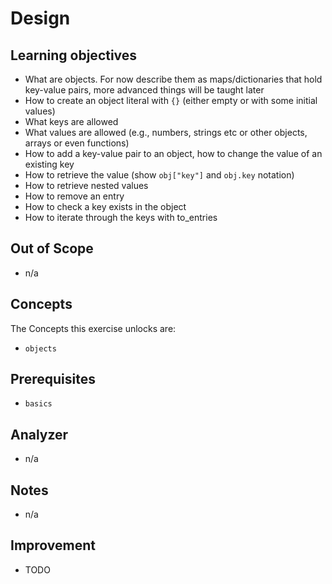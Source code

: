 # Design

## Learning objectives

- What are objects. For now describe them as maps/dictionaries that hold key-value pairs, more advanced things will be taught later
- How to create an object literal with `{}` (either empty or with some initial values)
- What keys are allowed
- What values are allowed (e.g., numbers, strings etc or other objects, arrays or even functions)
- How to add a key-value pair to an object, how to change the value of an existing key
- How to retrieve the value (show `obj["key"]` and `obj.key` notation)
- How to retrieve nested values
- How to remove an entry
- How to check a key exists in the object
- How to iterate through the keys with to\_entries

## Out of Scope

- n/a

## Concepts

The Concepts this exercise unlocks are:

- `objects`

## Prerequisites

- `basics` 

## Analyzer

- n/a

## Notes

- n/a

## Improvement

- TODO

